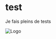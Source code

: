 # test
Je fais pleins de tests


![Logo](https://th.bing.com/th/id/OIP.CWFkh5z8oa6dZfn5_gkKKQHaEK?rs=1&pid=ImgDetMain)
